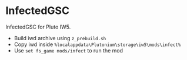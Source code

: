 # InfectedGSC
InfectedGSC for Pluto IW5.
- Build iwd archive using `z_prebuild.sh`
- Copy iwd inside `%localappdata\Plutonium\storage\iw5\mods\infect%`
- Use `set fs_game mods/infect` to run the mod
